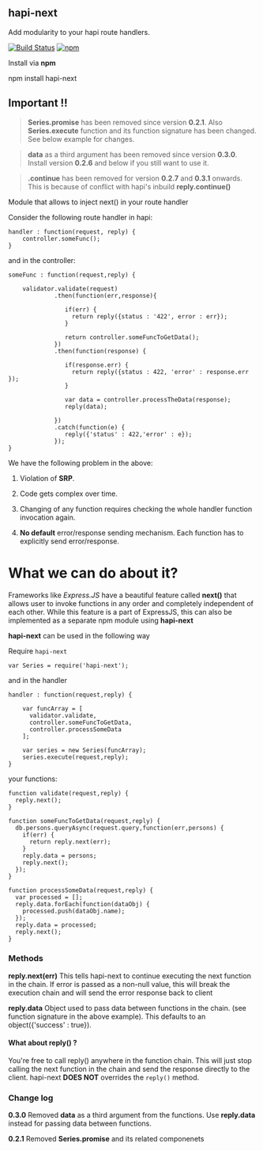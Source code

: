 ## hapi-next             

Add modularity to your hapi route handlers.

[![Build Status](https://travis-ci.org/Pranay92/hapi-next.svg?branch=master)](https://travis-ci.org/Pranay92/hapi-next) [![npm](https://img.shields.io/npm/dt/hapi-next.svg)](https://www.npmjs.com/package/hapi-next)

Install via **npm**

npm install hapi-next


## Important !!

> **Series.promise** has been removed since version **0.2.1**. Also **Series.execute** function and its function signature has been changed. See below example for changes.

> **data** as a third argument has been removed since version **0.3.0**. Install version **0.2.6** and below if you still want to use it.

> **.continue** has been removed for version **0.2.7** and **0.3.1** onwards. This is because of conflict with hapi's inbuild **reply.continue()** 

Module that allows to inject next() in your route handler

Consider the following route handler in hapi:

```
handler : function(request, reply) {
    controller.someFunc();
}
```


and in the controller: 

```
someFunc : function(request,reply) {

    validator.validate(request) 
             .then(function(err,response){
             
                if(err) {
                  return reply({status : '422', error : err});
                }
                
                return controller.someFuncToGetData();
             })
             .then(function(response) {
                
                if(response.err) {
                  return reply({status : 422, 'error' : response.err });
                }
                
                var data = controller.processTheData(response);
                reply(data);
                
             })
             .catch(function(e) {
                reply({'status' : 422,'error' : e});
             });
}
```

We have the following problem in the above:

1. Violation of **SRP**.

2. Code gets complex over time. 

3. Changing of any function requires checking the whole handler function invocation again.

4. **No default** error/response sending mechanism. Each function has to explicitly send error/response.


# What we can do about it?

Frameworks like *Express.JS* have a beautiful feature called **next()** that allows user to invoke functions in any order and completely independent of each other. While this feature is a part of ExpressJS, this can also be implemented as a separate npm module using **hapi-next**


**hapi-next** can be used in the following way

Require `hapi-next`
```
var Series = require('hapi-next');
```

and in the handler

```
handler : function(request,reply) {
    
    var funcArray = [
      validator.validate,
      controller.someFuncToGetData,
      controller.processSomeData
    ];
    
    var series = new Series(funcArray);
    series.execute(request,reply);
}

```

your functions:

```
function validate(request,reply) {
  reply.next();
}

function someFuncToGetData(request,reply) {
  db.persons.queryAsync(request.query,function(err,persons) {
    if(err) {
      return reply.next(err);
    }
    reply.data = persons;
    reply.next();
  });
}

function processSomeData(request,reply) {
  var processed = [];
  reply.data.forEach(function(dataObj) {
    processed.push(dataObj.name);
  });
  reply.data = processed;
  reply.next();
}
```

### Methods

**reply.next(err)**  This tells hapi-next to continue executing the next function in the chain. If error is passed as a non-null value, this will break the execution chain and will send the error response back to client

**reply.data** Object used to pass data between functions in the chain. (see function signature in the above example). This defaults to an object({'success' : true}). 

#### What about reply() ?

You're free to call reply() anywhere in the function chain. This will just stop calling the next function in the chain and send the response directly to the client. hapi-next **DOES NOT** overrides the `reply()` method. 

### Change log

**0.3.0** Removed **data** as a third argument from the functions. Use **reply.data** instead for passing data between functions.

**0.2.1** Removed **Series.promise** and its related componenets




